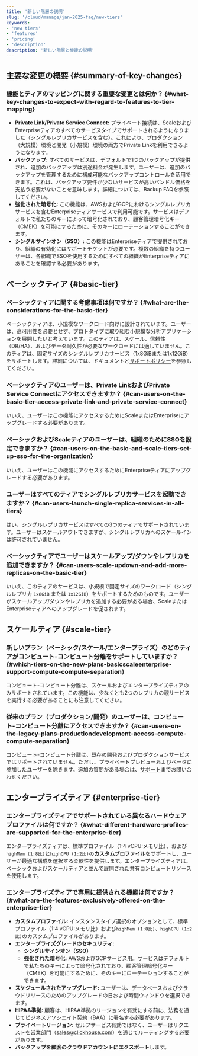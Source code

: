 ```yaml
---
title: '新しい階層の説明'
slug: '/cloud/manage/jan-2025-faq/new-tiers'
keywords:
- 'new tiers'
- 'features'
- 'pricing'
- 'description'
description: '新しい階層と機能の説明'
---
```




## 主要な変更の概要 {#summary-of-key-changes}

### 機能とティアのマッピングに関する重要な変更とは何か？ {#what-key-changes-to-expect-with-regard-to-features-to-tier-mapping}

- **Private Link/Private Service Connect:** プライベート接続は、ScaleおよびEnterpriseティアのすべてのサービスタイプでサポートされるようになりました（シングルレプリカサービスを含む）。これにより、プロダクション（大規模）環境と開発（小規模）環境の両方でPrivate Linkを利用できるようになります。
- **バックアップ:** すべてのサービスは、デフォルトで1つのバックアップが提供され、追加のバックアップは別途料金が発生します。ユーザーは、追加のバックアップを管理するために構成可能なバックアップコントロールを活用できます。これは、バックアップ要件が少ないサービスが高いバンドル価格を支払う必要がないことを意味します。詳細については、Backup FAQを参照してください。
- **強化された暗号化:** この機能は、AWSおよびGCPにおけるシングルレプリカサービスを含むEnterpriseティアサービスで利用可能です。サービスはデフォルトで私たちのキーによって暗号化されており、顧客管理暗号化キー（CMEK）を可能にするために、そのキーにローテーションすることができます。
- **シングルサインオン（SSO）:** この機能はEnterpriseティアで提供されており、組織の有効化にはサポートチケットが必要です。複数の組織を持つユーザーは、各組織でSSOを使用するためにすべての組織がEnterpriseティアにあることを確認する必要があります。

## ベーシックティア {#basic-tier}

### ベーシックティアに関する考慮事項は何ですか？ {#what-are-the-considerations-for-the-basic-tier}

ベーシックティアは、小規模なワークロード向けに設計されています。ユーザーは、高可用性を必要とせず、プロトタイプに取り組む小規模な分析アプリケーションを展開したいと考えています。このティアは、スケール、信頼性（DR/HA）、およびデータ耐久性が必要なワークロードには適していません。このティアは、固定サイズのシングルレプリカサービス（1x8GiBまたは1x12GiB）をサポートします。詳細については、ドキュメントと[サポートポリシー](https://clickhouse.com/support/program)を参照してください。

### ベーシックティアのユーザーは、Private LinkおよびPrivate Service Connectにアクセスできますか？ {#can-users-on-the-basic-tier-access-private-link-and-private-service-connect}

いいえ、ユーザーはこの機能にアクセスするためにScaleまたはEnterpriseにアップグレードする必要があります。

### ベーシックおよびScaleティアのユーザーは、組織のためにSSOを設定できますか？ {#can-users-on-the-basic-and-scale-tiers-set-up-sso-for-the-organization}

いいえ、ユーザーはこの機能にアクセスするためにEnterpriseティアにアップグレードする必要があります。

### ユーザーはすべてのティアでシングルレプリカサービスを起動できますか？ {#can-users-launch-single-replica-services-in-all-tiers}

はい、シングルレプリカサービスはすべての3つのティアでサポートされています。ユーザーはスケールアウトできますが、シングルレプリカへのスケールインは許可されていません。

### ベーシックティアでユーザーはスケールアップ/ダウンやレプリカを追加できますか？ {#can-users-scale-updown-and-add-more-replicas-on-the-basic-tier}

いいえ、このティアのサービスは、小規模で固定サイズのワークロード（シングルレプリカ `1x8GiB` または `1x12GiB`）をサポートするためのものです。ユーザーがスケールアップ/ダウンやレプリカを追加する必要がある場合、ScaleまたはEnterpriseティアへのアップグレードを促されます。

## スケールティア {#scale-tier}

### 新しいプラン（ベーシック/スケール/エンタープライズ）のどのティアがコンピュート-コンピュート分離をサポートしていますか？ {#which-tiers-on-the-new-plans-basicscaleenterprise-support-compute-compute-separation}

コンピュート-コンピュート分離は、スケールおよびエンタープライズティアのみサポートされています。この機能は、少なくとも2つのレプリカの親サービスを実行する必要があることにも注意してください。

### 従来のプラン（プロダクション/開発）のユーザーは、コンピュート-コンピュート分離にアクセスできますか？ {#can-users-on-the-legacy-plans-productiondevelopment-access-compute-compute-separation}

コンピュート-コンピュート分離は、既存の開発およびプロダクションサービスではサポートされていません。ただし、プライベートプレビューおよびベータに参加したユーザーを除きます。追加の質問がある場合は、[サポート](https://clickhouse.com/support/program)までお問い合わせください。

## エンタープライズティア {#enterprise-tier}

### エンタープライズティアでサポートされている異なるハードウェアプロファイルは何ですか？ {#what-different-hardware-profiles-are-supported-for-the-enterprise-tier}

エンタープライズティアは、標準プロファイル（1:4 vCPU:メモリ比）、および`highMem (1:8比)`と`highCPU (1:2比)`の**カスタムプロファイル**をサポートし、ユーザーが最適な構成を選択する柔軟性を提供します。エンタープライズティアは、ベーシックおよびスケールティアと並んで展開された共有コンピュートリソースを使用します。

### エンタープライズティアで専用に提供される機能は何ですか？ {#what-are-the-features-exclusively-offered-on-the-enterprise-tier}

- **カスタムプロファイル:** インスタンスタイプ選択のオプションとして、標準プロファイル（1:4 vCPU:メモリ比）および`highMem (1:8比)`、`highCPU (1:2比)`のカスタムプロファイルがあります。
- **エンタープライズグレードのセキュリティ:**
    - **シングルサインオン（SSO）**
    - **強化された暗号化:** AWSおよびGCPサービス用。サービスはデフォルトで私たちのキーによって暗号化されており、顧客管理暗号化キー（CMEK）を可能にするために、そのキーにローテーションすることができます。
- **スケジュールされたアップグレード:** ユーザーは、データベースおよびクラウドリリースのためのアップグレードの日および時間ウィンドウを選択できます。  
- **HIPAA準拠:** 顧客は、HIPAA準拠のリージョンを有効にする前に、法務を通じてビジネスアソシエイト契約（BAA）に署名する必要があります。
- **プライベートリージョン:** セルフサービス有効ではなく、ユーザーはリクエストを営業部門（sales@clickhouse.com）を通じてルーティングする必要があります。
- **バックアップを顧客のクラウドアカウントにエクスポート**します。
